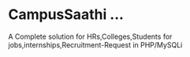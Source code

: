 # CampusSaathi  ...
A Complete solution for HRs,Colleges,Students for jobs,internships,Recruitment-Request in PHP/MySQLi
